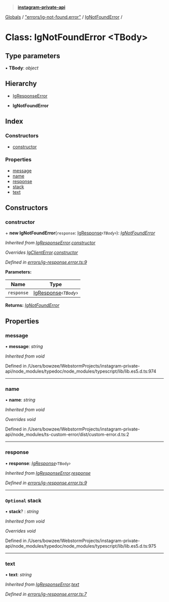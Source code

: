 > **[instagram-private-api](../README.md)**

[Globals](../README.md) / ["errors/ig-not-found.error"](../modules/_errors_ig_not_found_error_.md) / [IgNotFoundError](_errors_ig_not_found_error_.ignotfounderror.md) /

# Class: IgNotFoundError <**TBody**>

## Type parameters

▪ **TBody**: *object*

## Hierarchy

  * [IgResponseError](_errors_ig_response_error_.igresponseerror.md)

  * **IgNotFoundError**

## Index

### Constructors

* [constructor](_errors_ig_not_found_error_.ignotfounderror.md#constructor)

### Properties

* [message](_errors_ig_not_found_error_.ignotfounderror.md#message)
* [name](_errors_ig_not_found_error_.ignotfounderror.md#name)
* [response](_errors_ig_not_found_error_.ignotfounderror.md#response)
* [stack](_errors_ig_not_found_error_.ignotfounderror.md#optional-stack)
* [text](_errors_ig_not_found_error_.ignotfounderror.md#text)

## Constructors

###  constructor

\+ **new IgNotFoundError**(`response`: [IgResponse](../modules/_types_common_types_.md#igresponse)‹*`TBody`*›): *[IgNotFoundError](_errors_ig_not_found_error_.ignotfounderror.md)*

*Inherited from [IgResponseError](_errors_ig_response_error_.igresponseerror.md).[constructor](_errors_ig_response_error_.igresponseerror.md#constructor)*

*Overrides [IgClientError](_errors_ig_client_error_.igclienterror.md).[constructor](_errors_ig_client_error_.igclienterror.md#constructor)*

*Defined in [errors/ig-response.error.ts:9](https://github.com/dilame/instagram-private-api/blob/e9c516c/src/errors/ig-response.error.ts#L9)*

**Parameters:**

Name | Type |
------ | ------ |
`response` | [IgResponse](../modules/_types_common_types_.md#igresponse)‹*`TBody`*› |

**Returns:** *[IgNotFoundError](_errors_ig_not_found_error_.ignotfounderror.md)*

## Properties

###  message

• **message**: *string*

*Inherited from void*

Defined in /Users/bowzee/WebstormProjects/instagram-private-api/node_modules/typedoc/node_modules/typescript/lib/lib.es5.d.ts:974

___

###  name

• **name**: *string*

*Inherited from void*

*Overrides void*

Defined in /Users/bowzee/WebstormProjects/instagram-private-api/node_modules/ts-custom-error/dist/custom-error.d.ts:2

___

###  response

• **response**: *[IgResponse](../modules/_types_common_types_.md#igresponse)‹*`TBody`*›*

*Inherited from [IgResponseError](_errors_ig_response_error_.igresponseerror.md).[response](_errors_ig_response_error_.igresponseerror.md#response)*

*Defined in [errors/ig-response.error.ts:9](https://github.com/dilame/instagram-private-api/blob/e9c516c/src/errors/ig-response.error.ts#L9)*

___

### `Optional` stack

• **stack**? : *string*

*Inherited from void*

*Overrides void*

Defined in /Users/bowzee/WebstormProjects/instagram-private-api/node_modules/typedoc/node_modules/typescript/lib/lib.es5.d.ts:975

___

###  text

• **text**: *string*

*Inherited from [IgResponseError](_errors_ig_response_error_.igresponseerror.md).[text](_errors_ig_response_error_.igresponseerror.md#text)*

*Defined in [errors/ig-response.error.ts:7](https://github.com/dilame/instagram-private-api/blob/e9c516c/src/errors/ig-response.error.ts#L7)*